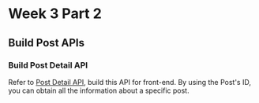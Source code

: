 # Week 3 Part 2

## Build Post APIs

### Build Post Detail API

Refer to [Post Detail API](https://github.com/AppWorks-School-Materials/API-Doc/tree/master/Canchu#post-detail-api), build this API for front-end. By using the Post's ID, you can obtain all the information about a specific post.